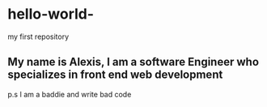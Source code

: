 # hello-world-
my first repository 
<body>
  <section>
<h1> My name is Alexis, I am a software Engineer who specializes in front end web development</h1> 
<p>p.s I am a baddie and write bad code </p>
  </section>
  </body>
